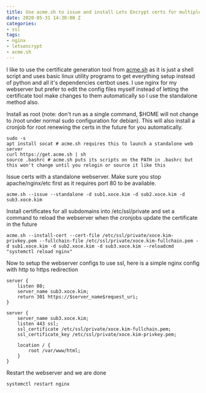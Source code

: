 ```yaml
---
title: Use acme.sh to issue and install Lets Encrypt certs for multiple subdomains
date: 2020-05-31 14:30:00 Z
categories:
- ssl
tags:
- nginx
- letsencrypt
- acme.sh
---
```


I like to use the certificate generation tool from [acme.sh](https://acme.sh) as it is just a shell script and uses basic linux utility programs to get everything setup instead of python and all it's dependencies certbot uses. I use nginx for my webserver but prefer to edit the config files myself instead of letting the certificate tool make changes to them automatically so I use the standalone method also.

Install as root (note: don't run as  a single command, $HOME will not change to /root under normal sudo configuration for debian). This will also install a cronjob for root renewing the certs in the future for you automatically.
```shell
sudo -s
apt install socat # acme.sh requires this to launch a standalone web server
curl https://get.acme.sh | sh
source .bashrc # acme.sh puts its scripts on the PATH in .bashrc but this won't change until you relogin or source it like this
```

Issue certs with a standalone webserver. Make sure you stop apache/nginx/etc first as it requires port 80 to be available.
```shell
acme.sh --issue --standalone -d sub1.xoce.kim -d sub2.xoce.kim -d sub3.xoce.kim
```

Install certificates for all subdomains into /etc/ssl/private and set a command to reload the webserver when the cronjobs update the certificate in the future
```shell
acme.sh --install-cert --cert-file /etc/ssl/private/xoce.kim-privkey.pem --fullchain-file /etc/ssl/private/xoce.kim-fullchain.pem -d sub1.xoce.kim -d sub2.xoce.kim -d sub3.xoce.kim --reloadcmd "systemctl reload nginx"
```

Now to setup the webserver configs to use ssl, here is a simple nginx config with http to https redirection
```text
server {
	listen 80;
	server_name sub3.xoce.kim;
	return 301 https://$server_name$request_uri;
}

server {
	server_name sub3.xoce.kim;
	listen 443 ssl;
	ssl_certificate /etc/ssl/private/xoce.kim-fullchain.pem;
	ssl_certificate_key /etc/ssl/private/xoce.kim-privkey.pem;

	location / {
		root /var/www/html;
	}
}
```

Restart the webserver and we are done
```shell
systemctl restart nginx
```
